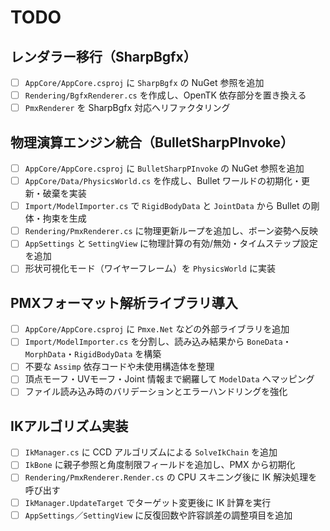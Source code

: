 # TODO

## レンダラー移行（SharpBgfx）
- [ ] `AppCore/AppCore.csproj` に `SharpBgfx` の NuGet 参照を追加
- [ ] `Rendering/BgfxRenderer.cs` を作成し、OpenTK 依存部分を置き換える
- [ ] `PmxRenderer` を SharpBgfx 対応へリファクタリング

## 物理演算エンジン統合（BulletSharpPInvoke）
- [ ] `AppCore/AppCore.csproj` に `BulletSharpPInvoke` の NuGet 参照を追加
- [ ] `AppCore/Data/PhysicsWorld.cs` を作成し、Bullet ワールドの初期化・更新・破棄を実装
- [ ] `Import/ModelImporter.cs` で `RigidBodyData` と `JointData` から Bullet の剛体・拘束を生成
- [ ] `Rendering/PmxRenderer.cs` に物理更新ループを追加し、ボーン姿勢へ反映
- [ ] `AppSettings` と `SettingView` に物理計算の有効/無効・タイムステップ設定を追加
- [ ] 形状可視化モード（ワイヤーフレーム）を `PhysicsWorld` に実装

## PMXフォーマット解析ライブラリ導入
- [ ] `AppCore/AppCore.csproj` に `Pmxe.Net` などの外部ライブラリを追加
- [ ] `Import/ModelImporter.cs` を分割し、読み込み結果から `BoneData`・`MorphData`・`RigidBodyData` を構築
- [ ] 不要な `Assimp` 依存コードや未使用構造体を整理
- [ ] 頂点モーフ・UVモーフ・Joint 情報まで網羅して `ModelData` へマッピング
- [ ] ファイル読み込み時のバリデーションとエラーハンドリングを強化

## IKアルゴリズム実装
- [ ] `IkManager.cs` に CCD アルゴリズムによる `SolveIkChain` を追加
- [ ] `IkBone` に親子参照と角度制限フィールドを追加し、PMX から初期化
- [ ] `Rendering/PmxRenderer.Render.cs` の CPU スキニング後に IK 解決処理を呼び出す
- [ ] `IkManager.UpdateTarget` でターゲット変更後に IK 計算を実行
- [ ] `AppSettings`／`SettingView` に反復回数や許容誤差の調整項目を追加

